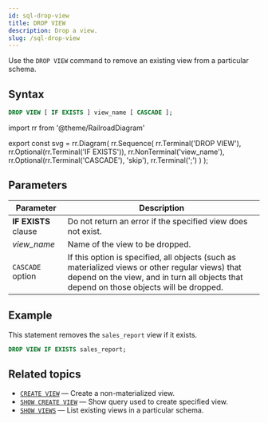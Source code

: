 ```yaml
---
id: sql-drop-view
title: DROP VIEW
description: Drop a view.
slug: /sql-drop-view
---
```


Use the `DROP VIEW` command to remove an existing view from a particular schema.

## Syntax

```sql
DROP VIEW [ IF EXISTS ] view_name [ CASCADE ];
```

import rr from '@theme/RailroadDiagram'

export const svg = rr.Diagram(
    rr.Sequence(
        rr.Terminal('DROP VIEW'),
        rr.Optional(rr.Terminal('IF EXISTS')),
        rr.NonTerminal('view_name'),
        rr.Optional(rr.Terminal('CASCADE'), 'skip'),
        rr.Terminal(';')
    )
);

<drawer SVG={svg} />

## Parameters

|Parameter                  | Description           |
|---------------------------|-----------------------|
|**IF EXISTS** clause       |Do not return an error if the specified view does not exist.|
|*view_name*                |Name of the view to be dropped.|
|`CASCADE` option| If this option is specified, all objects (such as materialized views or other regular views) that depend on the view, and in turn all objects that depend on those objects will be dropped.|

## Example

This statement removes the `sales_report` view if it exists.

```sql
DROP VIEW IF EXISTS sales_report;
```

## Related topics

- [`CREATE VIEW`](sql-create-view.md) — Create a non-materialized view.
- [`SHOW CREATE VIEW`](sql-show-create-view.md) — Show query used to create specified view.
- [`SHOW VIEWS`](sql-show-views.md) — List existing views in a particular schema.
